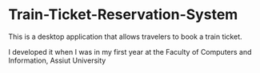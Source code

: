# Train-Ticket-Reservation-System
This is a desktop application that allows travelers to book a train ticket.

I developed it when I was in my first year at the Faculty of Computers and Information, Assiut University
